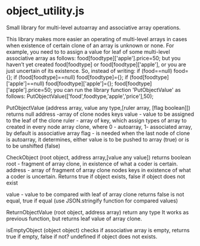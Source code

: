 # object_utility.js
Small library for multi-level autoarray and associative array operations.

This library makes more easier an operating of multi-level arrays in cases when existence of certain clone of an array is unknown or none.
For example, you need to to assign a value for leaf of some multi-level associative array as follows: 
food[foodtype]['apple'].price=50;
but you haven’t yet created food[foodtype] or food[foodtype]['apple'], or you are just uncertain of its existence.
So, instead of writing:
if (food==null) food={};
if (food[foodtype]==null) food[foodtype]={};
if (food[foodtype]['apple']==null) food[foodtype]['apple']={};
food[foodtype]['apple'].price=50;
you can run the library function 'PutObjectValue' as follows: PutObjectValue(['food',foodtype,'apple','price'],50);

PutObjectValue (address array, value any type,[ruler array, [flag boolean]]) returns null 
address -array of clone nodes keys
value - value to be assigned to the leaf of the clone
ruler - array of key, which assign types of array to created in every node array clone, where 0 - autoarray, 1- associated array, by default is associative array
flag - is needed when the last node of clone is autoarray, it determines, either value is to be pushed to array (true) or is to be unshifted (false)

CheckObject (root object, address array,[value any value]) returns boolean
  root - fragment of array clone, in existence of what a coder is certain.
  address  - array of fragment of array clone nodes keys in existence of what a coder is uncertain.
  Returns  true if object exists, false if object does not exist
   
  value - value to be compared with leaf of array clone
  returns false is not equal, true if equal (use JSON.stringify function for compared values)

ReturnObjectValue (root object, address array) return any type
 It works as previous function, but returns leaf value of array clone.
 
isEmptyObject (object object) 
checks if associative array is empty, returns true if empty, false if not? undefined if object does not exists.
